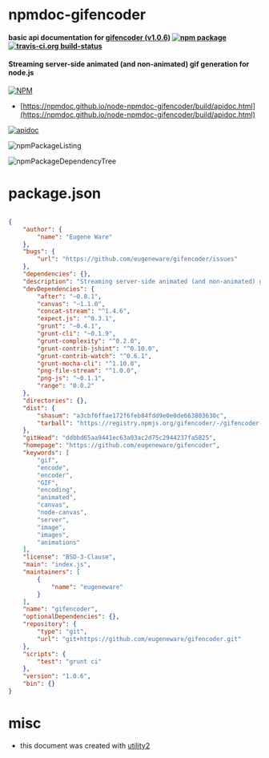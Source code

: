 # npmdoc-gifencoder

#### basic api documentation for  [gifencoder (v1.0.6)](https://github.com/eugeneware/gifencoder)  [![npm package](https://img.shields.io/npm/v/npmdoc-gifencoder.svg?style=flat-square)](https://www.npmjs.org/package/npmdoc-gifencoder) [![travis-ci.org build-status](https://api.travis-ci.org/npmdoc/node-npmdoc-gifencoder.svg)](https://travis-ci.org/npmdoc/node-npmdoc-gifencoder)

#### Streaming server-side animated (and non-animated) gif generation for node.js

[![NPM](https://nodei.co/npm/gifencoder.png?downloads=true&downloadRank=true&stars=true)](https://www.npmjs.com/package/gifencoder)

- [https://npmdoc.github.io/node-npmdoc-gifencoder/build/apidoc.html](https://npmdoc.github.io/node-npmdoc-gifencoder/build/apidoc.html)

[![apidoc](https://npmdoc.github.io/node-npmdoc-gifencoder/build/screenCapture.buildCi.browser.%252Ftmp%252Fbuild%252Fapidoc.html.png)](https://npmdoc.github.io/node-npmdoc-gifencoder/build/apidoc.html)

![npmPackageListing](https://npmdoc.github.io/node-npmdoc-gifencoder/build/screenCapture.npmPackageListing.svg)

![npmPackageDependencyTree](https://npmdoc.github.io/node-npmdoc-gifencoder/build/screenCapture.npmPackageDependencyTree.svg)



# package.json

```json

{
    "author": {
        "name": "Eugene Ware"
    },
    "bugs": {
        "url": "https://github.com/eugeneware/gifencoder/issues"
    },
    "dependencies": {},
    "description": "Streaming server-side animated (and non-animated) gif generation for node.js",
    "devDependencies": {
        "after": "~0.8.1",
        "canvas": "~1.1.0",
        "concat-stream": "^1.4.6",
        "expect.js": "^0.3.1",
        "grunt": "~0.4.1",
        "grunt-cli": "~0.1.9",
        "grunt-complexity": "^0.2.0",
        "grunt-contrib-jshint": "^0.10.0",
        "grunt-contrib-watch": "^0.6.1",
        "grunt-mocha-cli": "^1.10.0",
        "png-file-stream": "^1.0.0",
        "png-js": "~0.1.1",
        "range": "0.0.2"
    },
    "directories": {},
    "dist": {
        "shasum": "a3cbf6ffae172f6feb84fdd9e0e0de663803630c",
        "tarball": "https://registry.npmjs.org/gifencoder/-/gifencoder-1.0.6.tgz"
    },
    "gitHead": "ddbbd65aa9441ec63a03ac2d75c2944237fa5825",
    "homepage": "https://github.com/eugeneware/gifencoder",
    "keywords": [
        "gif",
        "encode",
        "encoder",
        "GIF",
        "encoding",
        "animated",
        "canvas",
        "node-canvas",
        "server",
        "image",
        "images",
        "animations"
    ],
    "license": "BSD-3-Clause",
    "main": "index.js",
    "maintainers": [
        {
            "name": "eugeneware"
        }
    ],
    "name": "gifencoder",
    "optionalDependencies": {},
    "repository": {
        "type": "git",
        "url": "git+https://github.com/eugeneware/gifencoder.git"
    },
    "scripts": {
        "test": "grunt ci"
    },
    "version": "1.0.6",
    "bin": {}
}
```



# misc
- this document was created with [utility2](https://github.com/kaizhu256/node-utility2)
